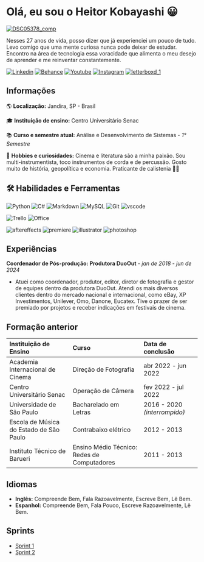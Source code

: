 ﻿#  **Olá, eu sou o Heitor Kobayashi** 😀
[![DSC05378_comp](https://github.com/user-attachments/assets/3bc75d57-0bbe-45d1-a280-5877d9cdb68f)](https://github.com/heitorkobayashi)


Nesses 27 anos de vida, posso dizer que já experienciei um pouco de tudo. Levo comigo que uma mente curiosa nunca pode deixar de estudar. Encontro na área de tecnologia essa voracidade que alimenta o meu desejo de aprender e me reinventar constantemente.

[![Linkedin](https://img.shields.io/badge/LinkedIn-0077B5?style=for-the-badge&logo=linkedin&logoColor=white)](https://www.linkedin.com/in/heitorkobayashi)
[![Behance](https://img.shields.io/badge/Behance-0054F7?style=for-the-badge&logo=behance&logoColor=white)](https://www.behance.net/heitorkobayashi)
[![Youtube](https://img.shields.io/badge/YouTube-FF0000?style=for-the-badge&logo=youtube&logoColor=white)](https://www.youtube.com/@HeitorKobayashi)
[![Instagram](https://img.shields.io/badge/Instagram-E4405F?style=for-the-badge&logo=instagram&logoColor=white)](https://www.instagram.com/heitorkoba/)
[![letterboxd_1](https://github.com/user-attachments/assets/1251e7ef-202e-462a-83d9-71cf2efd67e8)](https://letterboxd.com/heitorkobayashi/)

## **Informações**
🌎 **Localização:** Jandira, SP - Brasil

🎓 **Instituição de ensino:** Centro Universitário Senac

📚 **Curso e semestre atual:** Análise e Desenvolvimento de Sistemas - _1° Semestre_

🎸 **Hobbies e curiosidades:** Cinema e literatura são a minha paixão. Sou multi-instrumentista, toco instrumentos de corda e de percussão. Gosto muito de história, geopolítica e economia. Praticante de calistenia 💪🏼

## **🛠 Habilidades e Ferramentas** 
![Python](https://img.shields.io/badge/Python-3776AB?style=for-the-badge&logo=python&logoColor=white) ![C#](https://img.shields.io/badge/C%23-239120?style=for-the-badge&logo=c-sharp&logoColor=white) ![Markdown](https://img.shields.io/badge/Markdown-000000?style=for-the-badge&logo=markdown&logoColor=white) ![MySQL](https://img.shields.io/badge/MySQL-00000F?style=for-the-badge&logo=mysql&logoColor=white) ![Git](https://img.shields.io/badge/GIT-E44C30?style=for-the-badge&logo=git&logoColor=white)  ![vscode](https://img.shields.io/badge/Visual_Studio_Code-0078D4?style=for-the-badge&logo=visual%20studio%20code&logoColor=white)

![Trello](https://img.shields.io/badge/Trello-0052CC?style=for-the-badge&logo=trello&logoColor=white) ![Office](https://img.shields.io/badge/Microsoft_Office-D83B01?style=for-the-badge&logo=microsoft-office&logoColor=white)

![aftereffects](https://img.shields.io/badge/Adobe%20after%20affects-CF96FD?style=for-the-badge&logo=Adobe%20after%20effects&logoColor=393665) ![premiere](https://img.shields.io/badge/Adobe%20Premiere%20Pro-9999FF?style=for-the-badge&logo=Adobe%20Premiere%20Pro&logoColor=white) ![illustrator](https://img.shields.io/badge/Adobe%20Illustrator-FF9A00?style=for-the-badge&logo=adobe%20illustrator&logoColor=white) ![photoshop](https://img.shields.io/badge/Adobe%20Photoshop-31A8FF?style=for-the-badge&logo=Adobe%20Photoshop&logoColor=black) 


## **Experiências**
**Coordenador de Pós-produção: Produtora DuoOut** - _jan de 2018 - jun de 2024_ 
- Atuei como coordenador, produtor, editor, diretor de fotografia e gestor de equipes dentro da produtora DuoOut. Atendi os mais diversos clientes dentro do mercado nacional e internacional, como eBay, XP Investimentos, Unilever, Omo, Danone, Eucatex. Tive o prazer de ser premiado por projetos e receber indicações em festivais de cinema. 


## **Formação anterior**

| Instituição de Ensino                   | Curso                                       | Data de conclusão            |
| :---------------------------------------| :-------------------------------------------| :----------------------------|
|  Academia Internacional de Cinema       | Direção de Fotografia                       | abr 2022 - jun 2022    |
|  Centro Universitário Senac             | Operação de Câmera                          | fev 2022 - jul 2022    |
| Universidade de São Paulo               | Bacharelado em Letras                       | 2016 - 2020 _(interrompido)_ |
| Escola de Música do Estado de São Paulo | Contrabaixo elétrico                        | 2012 - 2013                  |
| Instituto Técnico de Barueri            | Ensino Médio Técnico: Redes de Computadores | 2011 - 2013                  |

## **Idiomas**

- **Inglês:** Compreende Bem, Fala Razoavelmente, Escreve Bem, Lê Bem.
- **Espanhol:** Compreende Bem, Fala Pouco, Escreve Razoavelmente, Lê Bem.

## **Sprints**

- [Sprint 1](https://github.com/heitorkobayashi/PB-HEITOR-KOBAYASHI/tree/main/Sprint%201)
- [Sprint 2](https://github.com/heitorkobayashi/PB-HEITOR-KOBAYASHI/tree/main/Sprint%202)